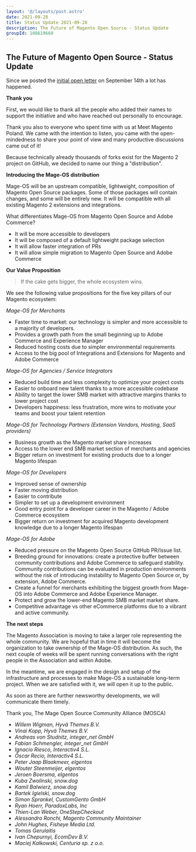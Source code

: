 ```yaml
---
layout: '@/layouts/post.astro'
date: 2021-09-28
title: Status Update 2021-09-28
description: The Future of Magento Open Source - Status Update
groupId: 108619660
---
```

## The Future of Magento Open Source - Status Update

Since we posted the [initial open letter](/blog/the-future-of-magento) on September 14th a lot has happened.

**Thank you**

First, we would like to thank all the people who added their names to support the initiative and who have reached out personally to encourage.

Thank you also to everyone who spent time with us at Meet Magento Poland. We came with the intention to listen, you came with the open-mindedness to share your point of view and many productive discussions came out of it!

Because technically already thousands of forks exist for the Magento 2 project on GitHub, we decided to name our thing a "distribution".


**Introducing the Mage-OS distribution**

Mage-OS will be an upstream compatible, lightweight, composition of Magento Open Source packages. Some of those packages will contain changes, and some will be entirely new.
It will be compatible with all existing Magento 2 extensions and integrations.

What differentiates Mage-OS from Magento Open Source and Adobe Commerce?

* It will be more accessible to developers
* It will be composed of a default lightweight package selection
* It will allow faster integration of PRs
* It will allow simple migration to Magento Open Source and Adobe Commerce


**Our Value Proposition**

> If the cake gets bigger, the whole ecosystem wins.

We see the following value propositions for the five key pillars of our Magento ecosystem:

*Mage-OS for Merchants*
* Faster time to market: our technology is simpler and more accessible to a majority of developers.
* Provides a growth path from the small beginning up to Adobe Commerce and Experience Manager
* Reduced hosting costs due to simpler environmental requirements
* Access to the big pool of Integrations and Extensions for Magento and Adobe Commerce

*Mage-OS for Agencies / Service Integrators*
* Reduced build time and less complexity to optimize your project costs
* Easier to onboard new talent thanks to a more accessible codebase
* Ability to target the lower SMB market with attractive margins thanks to lower project cost
* Developers happiness: less frustration, more wins to motivate your teams and boost your talent retention

*Mage-OS for Technology Partners (Extension Vendors, Hosting, SaaS providers)*
* Business growth as the Magento market share increases
* Access to the lower end SMB market section of merchants and agencies
* Bigger return on investment for existing products due to a longer Magento lifespan

*Mage-OS for Developers*
* Improved sense of ownership
* Faster moving distribution
* Easier to contribute
* Simpler to set up a development environment
* Good entry point for a developer career in the Magento / Adobe Commerce ecosystem
* Bigger return on investment for acquired Magento development knowledge due to a longer Magento lifespan

*Mage-OS for Adobe*
* Reduced pressure on the Magento Open Source GitHub PR/Issue list.
* Breeding ground for innovations: create a protective buffer between community contributions and Adobe Commerce to safeguard stability.
  Community contributions can be evaluated in production environments without the risk of introducing instability to Magento Open Source or, by extension, Adobe Commerce.
* Create a funnel for merchants exhibiting the biggest growth from Mage-OS into Adobe Commerce and Adobe Experience Manager.
* Protect and grow the lower-end Magento SMB market market share.
* Competitive advantage vs other eCommerce platforms due to a vibrant and active community.

**The next steps**

The Magento Association is moving to take a larger role representing the whole community. We are hopeful that in time it will become the organization to take ownership of the Mage-OS distribution.
As such, the next couple of weeks will be spent running conversations with the right people in the Association and within Adobe.

In the meantime, we are engaged in the design and setup of the infrastructure and processes to make Mage-OS a sustainable long-term project.
When we are satisfied with it, we will open it up to the public.

As soon as there are further newsworthy developments, we will communicate them timely.

Thank you,
The Mage Open Source Community Alliance (MOSCA)


 * *Willem Wigman, Hyvä Themes B.V.*
 * *Vinai Kopp, Hyvä Themes B.V.*
 * *Andreas von Studnitz, integer_net GmbH*
 * *Fabian Schmengler, integer_net GmbH*
 * *Ignacio Riesco, Interactiv4 S.L.*
 * *Óscar Recio, Interactiv4 S.L.*
 * *Peter Jaap Blaakmeer, elgentos*
 * *Wouter Steenmeijer, elgentos*
 * *Jeroen Boersma, elgentos*
 * *Kuba Zwolinski, snow.dog*
 * *Kamil Balwierz, snow.dog*
 * *Bartek Igielski, snow.dog*
 * *Simon Sprankel, CustomGento GmbH*
 * *Ryan Hoerr, ParadoxLabs, Inc*
 * *Thien-Lan Weber, OneStepCheckout*
 * *Alessandro Ronchi, Magento Community Maintainer*
 * *John Hughes, Fisheye Media Ltd.*
 * *Tomas Gerulaitis*
 * *Ivan Chepurnyi, EcomDev B.V.*
 * *Maciej Kalkowski, Centuria sp. z o.o.*
